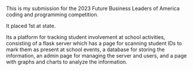 This is my submission for the 2023 Future Business Leaders of America coding and programming competition. 

It placed 1st at state.

Its a platform for tracking student involvement at school activities, consisting of a flask server which has a page for scanning student IDs to mark them as present at school events, a database for storing the information, an admin page for managing the server and users, and a page with graphs and charts to analyze the information. 
